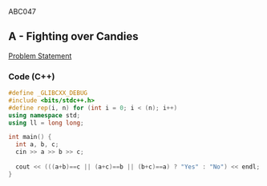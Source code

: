 ABC047

## A - Fighting over Candies
[Problem Statement](https://atcoder.jp/contests/abc047/tasks/abc047_a)

### Code (C++)
```c++
#define _GLIBCXX_DEBUG
#include <bits/stdc++.h>
#define rep(i, n) for (int i = 0; i < (n); i++)
using namespace std;
using ll = long long;

int main() {
  int a, b, c;
  cin >> a >> b >> c;
  
  cout << (((a+b)==c || (a+c)==b || (b+c)==a) ? "Yes" : "No") << endl;
}
```